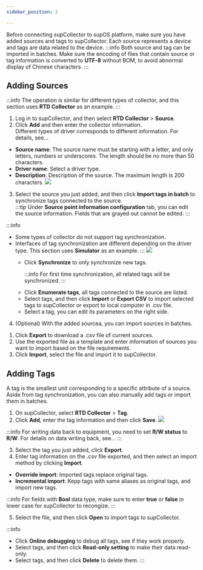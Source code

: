```yaml
---
sidebar_position: 2

---
```


Before connecting supCollector to supOS platform, make sure you have added sources and tags to supCollector. Each source represents a device and tags are data related to the device.
:::info
Both source and tag can be imported in batches. Make sure the encoding of files that contain source or tag information is converted to **UTF-8** without BOM, to avoid abnormal display of Chinese characters.
:::


## Adding Sources
:::info
The operation is similar for different types of collector, and this section uses **RTD Collector** as an example.
:::

1.  Log in to supCollector, and then select **RTD Collector** > **Source**.
2.  Click **Add** and then enter the collector information.<br />
Different types of driver corresponds to different information. For details, see...
* **Source name**: The source name must be starting with a letter, and only letters, numbers or underscores. The length should be no more than 50 characters.
* **Driver name**: Select a driver type.
* **Description**: Description of the source. The maximum length is 200 characters.
![](https://wordpressfreezonex.oss-cn-hangzhou.aliyuncs.com/supCollector/add1.png) 
3.  Select the source you just added, and then click **Import tags in batch** to synchronize tags connected to the source. <br />
:::tip 
Under **Source point information configuration** tab, you can edit the source information. Fields that are grayed out cannot be edited.
:::

:::info
- Some types of collector do not support tag synchronization.
- Interfaces of tag synchronization are different depending on the driver type. This section uses **Simulator** as an example.
:::
![](https://wordpressfreezonex.oss-cn-hangzhou.aliyuncs.com/supCollector/import.png)
<ul><ul><li>Click <strong>Synchronize</strong> to only synchronize new tags.


:::info
For first time synchronization, all related tags will be synchronized.
:::

</li>
<li>Click <strong>Enumerate tags</strong>, all tags connected to the source are listed.</li>
<li>Select tags, and then click <strong>Import</strong> or <strong>Export CSV</strong> to import selected tags to supCollector or export to local computer in .csv file.</li>
<li>Select a tag, you can edit its parameters on the right side.</li>
</ul></ul>

4. (Optional) With the added sourcea, you can import sources in batches.
<ol>
<li>Click <b>Export</b> to download a .csv file of current sources.</li>
<li>Use the exported file as a template and enter information of sources you want to import based on the file requirements.</li>
<li>Click <b>Import</b>, select the file and import it to supCollector.</li>
</ol>

## Adding Tags

  A tag is the smallest unit corresponding to a specific attribute of a source. Aside from tag synchronization, you can also manually add tags or import them in batches.
1. On supCollector, select **RTD Collector** > **Tag**.
2. Click **Add**, enter the tag information and then click **Save**.
![](https://wordpressfreezonex.oss-cn-hangzhou.aliyuncs.com/supCollector/2.png)

:::info
For writing data back to equipment, you need to set **R/W status** to **R/W**. For details on data writing back, see...
:::

3. Select the tag you just added, click **Export**.
4. Enter tag information on the .csv file exported, and then select an import method by clicking **Import**.<br />
  - **Override import**: Imported tags replace original tags.
  - **Incremental import**: Kepp tags with same aliases as original tags, and import new tags.

:::info
For fields with **Bool** data type, make sure to enter **true** or **false** in lower case for supCollector to recongize.
:::

5. Select the file, and then click **Open** to import tags to supCollector.

:::info
- Click **Online debugging** to debug all tags, see if they work properly.
- Select tags, and then click **Read-only setting** to make their data read-only.
- Select tags, and then click **Delete** to delete them.
:::





